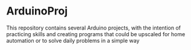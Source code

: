 # ArduinoProj

This repository contains several Arduino projects, with the intention of practicing skills and creating programs that could be upscaled for home automation or to solve daily problems in a simple way
